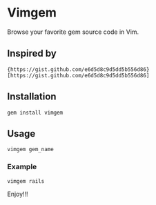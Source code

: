 # Vimgem

Browse your favorite gem source code in Vim.

## Inspired by

    {https://gist.github.com/e6d5d8c9d5dd5b556d86}[https://gist.github.com/e6d5d8c9d5dd5b556d86]

## Installation

    gem install vimgem

## Usage

    vimgem gem_name

### Example

    vimgem rails

Enjoy!!!
